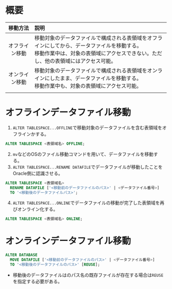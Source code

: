 # 概要
|移動方法|説明|
|:-:|:-|
|オフライン移動|移動対象のデータファイルで構成される表領域をオフラインにしてから、データファイルを移動する。<br>移動作業中は、対象の表領域にアクセスできない。ただし、他の表領域にはアクセス可能。|
|オンライン移動|移動対象のデータファイルで構成される表領域をオンラインにしたまま、データファイルを移動する。<br>移動作業中も、対象の表領域にアクセス可能。|
|||

# オフラインデータファイル移動
1. `ALTER TABLESPACE...OFFLINE`で移動対象のデータファイルを含む表領域をオフラインかする。
```sql
ALTER TABLESPACE <表領域名> OFFLINE;
```
2. `mv`などのOSのファイル移動コマンドを用いて、データファイルを移動する。
3. `ALTER TABLESPACE...RENAME DATAFILE`でデータファイルが移動したことをOracle側に認識させる。
```sql
ALTER TABLESPACE <表領域名>
  RENAME DATAFILE ['<移動前のデータファイルのパス>' | <データファイル番号>]
  TO '<移動後のデータファイルパス>';
```
4. `ALTER TABLESPACE...ONLINE`でデータファイルの移動が完了した表領域を再びオンライン化する。
```sql
ALTER TABLESPACE <表領域名> ONLINE;
```

# オンラインデータファイル移動
```sql
ALTER DATABASE 
  MOVE DATAFILE ['<移動前のデータファイルのパス>' | <データファイル番号>]
  TO '<移動後のデータファイルのパス>' [REUSE];
```
- 移動後のデータファイルはのパス名の既存ファイルが存在する場合は`REUSE`を指定する必要がある。